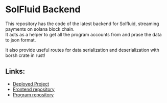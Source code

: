 # SolFluid Backend

This repository has the code of the latest backend for Solfluid, streaming payments on solana block chain.<br/>
It acts as a helper to get all the program accounts from and prase the data to json format.

It also provide useful routes for data serialization and deserialization with borsh crate in rust!

## Links:
- [Deployed Project](https://solfluid.netlify.com/)
- [Frontend repository](https://github.com/Solfluid/solfluid_frontend)
- [Program repository](https://github.com/Solfluid/solfluid_program)
